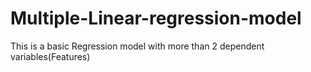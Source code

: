 # Multiple-Linear-regression-model
This is a basic Regression model with more than 2 dependent variables(Features)
